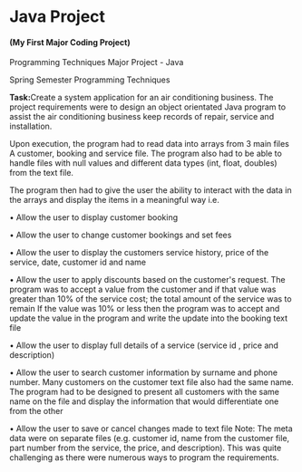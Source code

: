 # Java Project 
<h4>(My First Major Coding Project)</h4>
Programming Techniques Major Project - Java

Spring Semester
Programming Techniques 

<strong>Task:</strong>Create a system application for an air conditioning business.
The project requirements were to design an object
orientated Java program to
assist the air conditioning business keep records of repair, service and
installation.

Upon execution, the program had to read data into arrays from 3 main files A
customer, booking and service file. The program also had to be able to handle
files with null values and different data types (int, float, doubles) from the text
file.

The program then had to give the user the ability to interact with the data in
the arrays and display the items in a meaningful way i.e.

• Allow the user to display customer booking

• Allow the user to change customer bookings and set fees

• Allow the user to display the customers service history, price of the service,
date, customer id and name

• Allow the user to apply discounts based on the customer's request. The
program was to accept a value from the customer and if that value was
greater than 10% of the service cost; the total amount of the service was to
remain If the value was 10% or less then the program was to accept and
update the value in the program and write the update into the booking text
file

• Allow the user to display full details of a service (service id , price and
description)

• Allow the user to search customer information by surname and phone
number. Many customers on the customer text file also had the same name.
The program had to be designed to present all customers with the same
name on the file and display the information that would differentiate one
from the other

• Allow the user to save or cancel changes made to text file
Note: The meta data were on separate files (e.g. customer id, name from the
customer file, part number from the service, the price, and description). This
was quite challenging as there were numerous ways to program the
requirements.
